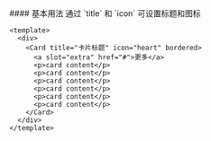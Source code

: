 <cn>
#### 基本用法
通过 `title` 和 `icon` 可设置标题和图标
</cn>

```vue
<template>
  <div>
    <Card title="卡片标题" icon="heart" bordered>
      <a slot="extra" href="#">更多</a>
      <p>card content</p>
      <p>card content</p>
      <p>card content</p>
      <p>card content</p>
      <p>card content</p>
      <p>card content</p>
    </Card>
  </div>
</template>
```